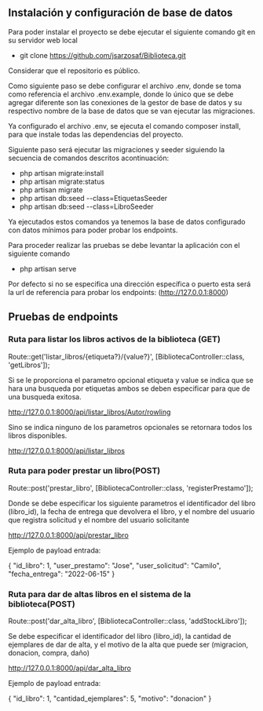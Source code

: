 

## Instalación y configuración de base de datos

Para poder instalar el proyecto se debe ejecutar el siguiente comando git 
en su servidor web local

- git clone https://github.com/jsarzosaf/Biblioteca.git

Considerar que el repositorio es público.

Como siguiente paso se debe configurar el archivo .env, donde se toma como referencia
el archivo .env.example, donde lo único que se debe agregar diferente son las conexiones
de la gestor de base de datos y su respectivo nombre de la base de datos que se van
ejecutar las migraciones.

Ya configurado el archivo .env, se ejecuta el comando composer install, para que instale 
todas las dependencias del proyecto.

Siguiente paso será ejecutar las migraciones y seeder siguiendo la secuencia de comandos
descritos acontinuación:

- php artisan migrate:install
- php artisan migrate:status
- php artisan migrate
- php artisan db:seed --class=EtiquetasSeeder
- php artisan db:seed --class=LibroSeeder

Ya ejecutados estos comandos ya tenemos la base de datos configurado con datos mínimos
para poder probar los endpoints.

Para proceder realizar las pruebas se debe levantar la aplicación con el siguiente 
comando

- php artisan serve

Por defecto si no se especifica una dirección específica o puerto esta será la url
de referencia para probar los endpoints: (http://127.0.0.1:8000)

## Pruebas de endpoints

### Ruta para listar los libros activos de la biblioteca (GET)

Route::get('listar_libros/{etiqueta?}/{value?}', [BibliotecaController::class, 'getLibros']);
  
Si se le proporciona el parametro opcional etiqueta y value se indica que se hara una busqueda por etiquetas ambos se deben especificar para que de una busqueda exitosa. 

 http://127.0.0.1:8000/api/listar_libros/Autor/rowling

Sino se indica ninguno de los parametros opcionales se retornara todos los libros disponibles.

 http://127.0.0.1:8000/api/listar_libros


### Ruta para poder prestar un libro(POST)

Route::post('prestar_libro', [BibliotecaController::class, 'registerPrestamo']);

Donde se debe especificar los siguiente parametros el identificador del libro (libro_id), la fecha de entrega que devolvera el libro, y el nombre del usuario que registra solicitud y el nombre del usuario solicitante

http://127.0.0.1:8000/api/prestar_libro

Ejemplo de payload entrada:

{
    "id_libro": 1,
    "user_prestamo": "Jose",
    "user_solicitud": "Camilo",
    "fecha_entrega": "2022-06-15"
}

### Ruta para dar de altas libros en el sistema de la biblioteca(POST)

Route::post('dar_alta_libro', [BibliotecaController::class, 'addStockLibro']);

Se debe especificar el identificador del libro (libro_id), la cantidad de ejemplares de dar de alta, y el motivo de la alta que puede ser (migracion, donacion, compra, daño)

http://127.0.0.1:8000/api/dar_alta_libro

Ejemplo de payload entrada:

{
    "id_libro": 1,
    "cantidad_ejemplares": 5,
    "motivo": "donacion"
}


